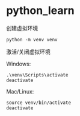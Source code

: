 # python_learn

创建虚拟环境
```shell
python -m venv venv
```

激活/关闭虚拟环境

Windows:

```shell
.\venv\Scripts\activate
deactivate
```

Mac/Linux:

```shell
source venv/bin/activate
deactivate
```